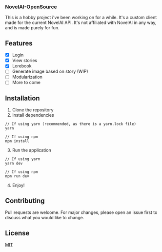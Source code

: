 ### NovelAI-OpenSource

This is a hobby project i've been working on for a while. It's a custom client made for the current NovelAI API. It's not affiliated with NovelAI in any way, and is made purely for fun.

## Features

- [x] Login
- [x] View stories
- [x] Lorebook
- [ ] Generate image based on story (WIP)
- [ ] Modularization
- [ ] More to come

## Installation

1. Clone the repository
2. Install dependencies
```
// If using yarn (recommended, as there is a yarn.lock file)
yarn

// If using npm
npm install
```

3. Run the application
```
// If using yarn
yarn dev

// If using npm
npm run dev
```

4. Enjoy!

## Contributing

Pull requests are welcome. For major changes, please open an issue first to discuss what you would like to change.

## License

[MIT](https://choosealicense.com/licenses/mit/)
